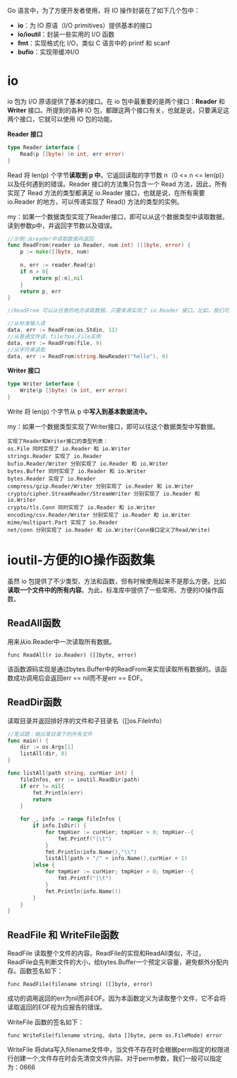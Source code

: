 

Go 语言中，为了方便开发者使用，将 IO 操作封装在了如下几个包中：

- **io**：为 IO 原语（I/O primitives）提供基本的接口
- **io/ioutil**：封装一些实用的 I/O 函数
- **fmt**：实现格式化 I/O，类似 C 语言中的 printf 和 scanf
- **bufio**：实现带缓冲I/O

# io

io 包为 I/O 原语提供了基本的接口。在 io 包中最重要的是两个接口：**Reader** 和**Writer** 接口。所提到的各种 IO 包，都跟这两个接口有关，也就是说，只要满足这两个接口，它就可以使用 IO 包的功能。

**Reader 接口**

```go
type Reader interface {
    Read(p []byte) (n int, err error)
}

```

Read 将 len(p) 个字节**读取到 p 中**。它返回读取的字节数 n（0 <= n <= len(p)） 以及任何遇到的错误。Reader 接口的方法集只包含一个 Read 方法，因此，所有实现了 Read 方法的类型都满足 io.Reader 接口，也就是说，在所有需要 io.Reader 的地方，可以传递实现了 Read() 方法的类型的实例。

my：如果一个数据类型实现了Reader接口，即可以从这个数据类型中读取数据，读到参数p中，并返回字节数以及错误。

```go
//示例:从reader中读取数据并返回
func ReadFrom(reader io.Reader, num int) ([]byte, error) {
    p := make([]byte, num)
    
    n, err := reader.Read(p)
    if n > 0{
        return p[:n],nil
    }
    return p, err    
}

//ReadFrom 可以从任意的地方读取数据，只要来源实现了 io.Reader 接口。比如，我们可以从标准输入、文件、字符串等读取数据，

//从标准输入读
data, err := ReadFrom(os.Stdin, 11)
//从普通文件读，file为os.File实例
data, err := ReadFrom(file, 9)
//从字符串读取
data, err := ReadFrom(string.NewReader("hello"), 6)
```



**Writer 接口**

```go
type Writer interface {
    Write(p []byte) (n int, err error)
}
```

Write 将 len(p) 个字节从 p 中**写入到基本数据流中。**

my：如果一个数据类型实现了Writer接口，即可以往这个数据类型中写数据。



```
实现了Reader和Writer接口的类型列表：
os.File 同时实现了 io.Reader 和 io.Writer
strings.Reader 实现了 io.Reader
bufio.Reader/Writer 分别实现了 io.Reader 和 io.Writer
bytes.Buffer 同时实现了 io.Reader 和 io.Writer
bytes.Reader 实现了 io.Reader
compress/gzip.Reader/Writer 分别实现了 io.Reader 和 io.Writer
crypto/cipher.StreamReader/StreamWriter 分别实现了 io.Reader 和 io.Writer
crypto/tls.Conn 同时实现了 io.Reader 和 io.Writer
encoding/csv.Reader/Writer 分别实现了 io.Reader 和 io.Writer
mime/multipart.Part 实现了 io.Reader
net/conn 分别实现了 io.Reader 和 io.Writer(Conn接口定义了Read/Write)

```

# ioutil-方便的IO操作函数集

虽然 io 包提供了不少类型、方法和函数，但有时候使用起来不是那么方便。比如**读取一个文件中的所有内容**。为此，标准库中提供了一些常用、方便的IO操作函数。

## ReadAll函数

用来从io.Reader中一次读取所有数据。

```
func ReadAll(r io.Reader) ([]byte, error)
```

该函数源码实现是通过bytes.Buffer中的ReadFrom来实现读取所有数据的。该函数成功调用后会返回err == nil而不是err == EOF。

## ReadDir函数

读取目录并返回排好序的文件和子目录名（[]os.FileInfo）

```go
//笔试题：输出某目录下的所有文件
func main() {
    dir := os.Args[1]
    listAll(dir, 0)
}

func listAll(path string, curHier int) {
    fileInfos, err := ioutil.ReadDir(path)
	if err != nil{ 
        fmt.Println(err)
        return
    }
    
    for _, info := range fileInfos {
        if info.IsDir() {
            for tmpHier := curHier; tmpHier > 0; tmpHier--{
				fmt.Printf("|\t")
			}
			fmt.Println(info.Name(),"\\")
			listAll(path + "/" + info.Name(),curHier + 1)
        }else {
            for tmpHier := curHier; tmpHier > 0; tmpHier--{
				fmt.Printf("|\t")
			}
			fmt.Println(info.Name())
        }
    }
}
```

## ReadFile 和 WriteFile函数

ReadFile 读取整个文件的内容。ReadFile的实现和ReadAll类似，不过，ReadFile会先判断文件的大小，给bytes.Buffer一个预定义容量，避免额外分配内存。函数签名如下：

```
func ReadFile(filename string) ([]byte, error)
```

成功的调用返回的err为nil而非EOF。因为本函数定义为读取整个文件，它不会将读取返回的EOF视为应报告的错误。

WriteFile 函数的签名如下：

```
func WriteFile(filename string, data []byte, perm os.FileMode) error
```

WriteFile 将data写入filename文件中，当文件不存在时会根据perm指定的权限进行创建一个,文件存在时会先清空文件内容。对于perm参数，我们一般可以指定为：0666
